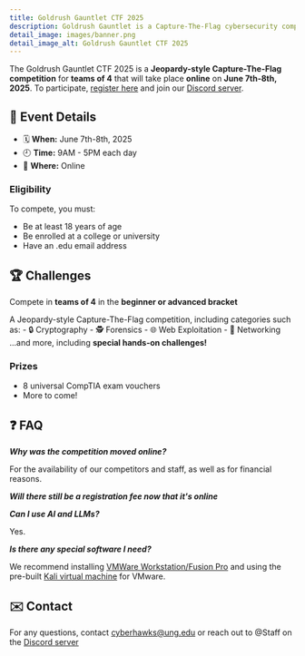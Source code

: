 ```yaml
---
title: Goldrush Gauntlet CTF 2025
description: Goldrush Gauntlet is a Capture-The-Flag cybersecurity competition hosted by the CyberHawks at the University of North Georgia.
detail_image: images/banner.png
detail_image_alt: Goldrush Gauntlet CTF 2025
---
```


The Goldrush Gauntlet CTF 2025 is a **Jeopardy-style Capture-The-Flag competition** for **teams of 4** that will take place **online** on **June 7th-8th, 2025**. To participate, [register here](https://forms.office.com/r/gxZKBWWs9T) and join our [Discord server](https://discord.gg/mFA2rRBSKA).

## 📝 Event Details

- 🗓️ **When:** June 7th-8th, 2025
- 🕘 **Time:** 9AM - 5PM each day
- 📍 **Where:** Online

### Eligibility

To compete, you must:
* Be at least 18 years of age
* Be enrolled at a college or university
* Have an .edu email address

## 🏆 Challenges

Compete in **teams of 4** in the **beginner or advanced bracket**

A Jeopardy-style Capture-The-Flag competition, including categories such as:
    - 🔒 Cryptography
    - 🕵️ Forensics
    - 🌐 Web Exploitation
    - 📡 Networking
...and more, including **special hands-on challenges!**

### Prizes

- 8 universal CompTIA exam vouchers
- More to come!

## ❓ FAQ

***Why was the competition moved online?***

For the availability of our competitors and staff, as well
as for financial reasons.

***Will there still be a registration fee now that it's online***

***Can I use AI and LLMs?***

Yes.

***Is there any special software I need?***

We recommend installing [VMWare Workstation/Fusion Pro](https://blogs.vmware.com/workstation/2024/05/vmware-workstation-pro-now-available-free-for-personal-use.html) and using the pre-built [Kali virtual machine](https://www.kali.org/get-kali/#kali-virtual-machines) for VMware.

## ✉️  Contact

For any questions, contact [cyberhawks@ung.edu](mailto://cyberhawks@ung.edu) or reach out to @Staff on the [Discord server](https://discord.gg/mFA2rRBSKA)

